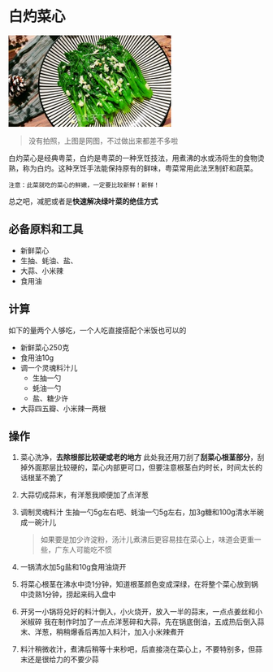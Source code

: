 # 白灼菜心

<!-- 标题必须是 `菜名` + `的做法`。和文件名一致。 -->

![白灼菜心](./白灼菜心.jpg)

> 没有拍照，上图是网图，不过做出来都差不多啦

白灼菜心是经典粤菜，白灼是粤菜的一种烹饪技法，用煮沸的水或汤将生的食物烫熟，称为白灼。这种烹饪手法能保持原有的鲜味，粤菜常用此法烹制虾和蔬菜。

`注意：此菜就吃的菜心的鲜嫩，一定要比较新鲜！新鲜！`

总之吧，减肥或者是**快速解决绿叶菜的绝佳方式**

## 必备原料和工具

- 新鲜菜心
- 生抽、蚝油、盐、
- 大蒜、小米辣
- 食用油

## 计算

如下的量两个人够吃，一个人吃直接搭配个米饭也可以的

- 新鲜菜心250克
- 食用油10g
- 调一个灵魂料汁儿
  - 生抽一勺
  - 蚝油一勺
  - 盐、糖少许
- 大蒜四五瓣、小米辣一两根

## 操作

1. 菜心洗净，**去除根部比较硬或老的地方**
   此处我还用刀刮了**刮菜心根茎部分**，刮掉外面那层比较硬的，菜心内部更可口，但要注意根茎白灼时长，时间太长的话根茎不脆了

2. 大蒜切成蒜末，有洋葱我顺便加了点洋葱

3. 调制灵魂料汁
   生抽一勺5g左右吧、蚝油一勺5g左右，加3g糖和100g清水半碗成一碗汁儿
   >如果要是加少许淀粉，汤汁儿煮沸后更容易挂在菜心上，味道会更重一些，广东人可能吃不惯

4. 一锅清水加5g盐和10g食用油烧开

5. 将菜心根茎在沸水中烫1分钟，知道根茎颜色变成深绿，在将整个菜心放到锅中烫熟1分钟，捞起来码入盘中

6. 开另一小锅将兑好的料汁倒入，小火烧开，放入一半的蒜末，一点点姜丝和小米椒碎
   我在制作时加了一点点洋葱碎和大蒜，先在锅底倒油，五成热后倒入蒜末、洋葱，稍稍爆香后再加入料汁，加入小米辣煮开

7. 料汁稍微收汁，煮沸后稍等十来秒吧，后直接浇在菜心上，不要特别多，但蒜末还是很给力的不要少蒜
